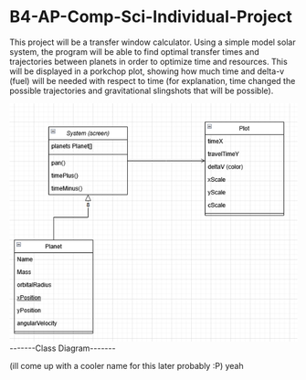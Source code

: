 # B4-AP-Comp-Sci-Individual-Project


This project will be a transfer window calculator. Using a simple model solar system, the program will be able to find optimal transfer times and trajectories between planets in order to optimize time and resources. This will be displayed in a porkchop plot, showing how much time and delta-v (fuel) will be needed with respect to time (for explanation, time changed the possible trajectories and gravitational slingshots that will be possible). 

![image](https://github.com/ZackWellborn/B4-AP-Comp-Sci-Individual-Project/blob/main/images/ClassDiagramOne.png)
-------Class Diagram-------

(ill come up with a cooler name for this later probably :P)
yeah
